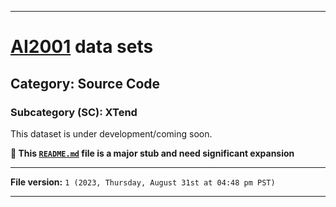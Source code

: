 
***

# [AI2001](https://github.com/seanpm2001/AI2001/) data sets

## Category: Source Code

### Subcategory (SC): XTend

This dataset is under development/coming soon.

**🌱️ This [`README.md`](/README.md) file is a major stub and need significant expansion**

***

**File version:** `1 (2023, Thursday, August 31st at 04:48 pm PST)`

***
